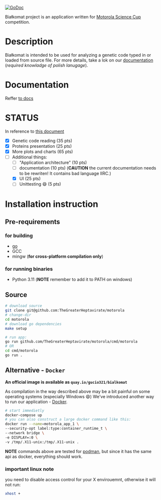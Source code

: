 [![GoDoc](https://pkg.go.dev/badge/github.com/TheGreaterHeptavirate/motorola?utm_source=godoc)](https://pkg.go.dev/mod/github.com/TheGreaterHeptavirate/motorola)

Białkomat project is an application written for
[Motorola Science Cup](https://science-cup.pl/) competition.

# Description

Białkomat is intended to be used for analyzing a genetic code typed in or
loaded from source file. For more details, take a lok on our [documentation](#documentation)
(*required knowladge of polish lanugage*).

# Documentation

Reffer [to docs](./docs)

# STATUS

In reference to [this document](https://science-cup.pl/wp-content/uploads/2022/11/MSC3_2022_Bioinformatyka.pdf)
- [X] Genetic code reading (35 pts)
- [X] Proteins presentation (25 pts)
- [X] More plots and charts (65 pts)
- [ ] Additional things:
    - [ ] "Application architecture" (10 pts)
    - [ ] documentation (10 pts) (**CAUTION** the current documentation needs to be rewriten! It contains bad language IIRC.)
    - [X] UI (25 pts)
    - [ ] Unittesting :smile: (5 pts)

# Installation instruction

## Pre-requirements

### for building
- [go](https://go.dev)
- GCC
- mingw (**for cross-platform compilation only**)

### for running binaries
- Python 3.11 (**NOTE** remember to add it to PATH on windows)

## Source

```sh
# download source
git clone git@github.com:TheGreaterHeptavirate/motorola
# change-dir
cd motorola
# download go dependencies
make setup

# run app:
go run github.com/TheGreaterHeptavirate/motorola/cmd/motorola
# OR
cd cmd/motorola
go run .
```

## Alternative - `Docker`

**An official image is available as `quay.io/gucio321/bialkomat`**

As compilation in the way described above may be a bit painful on some operating systems (especially Windows :smile:)
We've introduced another way to run our application - [Docker](https://docker.io).

```sh
# start immedietly
docker-compose up
# you can also construct a large docker command like this:
docker run --name=motorola_app_1 \
--security-opt label:type:container_runtime_t \
--network bridge \
-e DISPLAY=:0 \
-v /tmp/.X11-unix:/tmp/.X11-unix .
```

**NOTE** commands above are tested for [podman](https://podman.io),
but since it has the same api as docker, everything should work.

### important linux note

you need to disable access control for your X envirouemnt, otherwise it will not run:
```sh
xhost +
```
